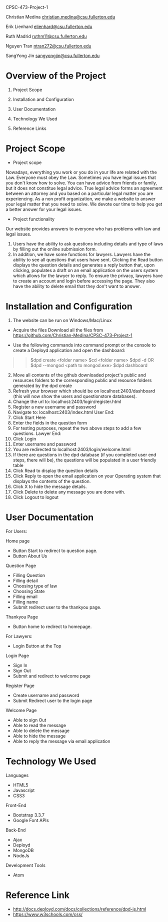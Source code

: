 CPSC-473-Project-1

Christian Medina christian.medina@csu.fullerton.edu

Erik Lienhard elienhard@csu.fullerton.edu

Ruth Madrid ruthm11@csu.fullerton.edu

Nguyen Tran ntran272@csu.fullerton.edu

SangYong Jin sangyongjin@csu.fullerton.edu

# Overview of the Project

1. Project Scope

2. Installation and Configuration

3. User Documentation

4. Technology We Used

5. Reference Links

# Project Scope

+ Project scope

Nowadays, everything you work or you do in your life are related with the Law. Everyone must obey the Law.
Sometimes you have legal issues that you don't know how to solve. You can have advice from friends or family,
but it does not constitue legal advice. True legal advice forms an agreement between an attorney and you
based on a particular legal matter you are experiencing. As a non profit organization, we make a website to answer 
your legal matter that you need to solve. We devote our time to help you get a better answer for your legal issues. 

+ Project functionality

Our website provides answers to everyone who has problems with law and legal issues.
1. Users have the ability to ask questions including details and type of laws by filling out the
online submission form.
2. In addition, we have some functions for lawyers. Lawyers have the ability to see all questions that users have sent. Clicking the Read button displays the question details and generates a reply button that, upon clicking, populates a draft on an email application on the users system which allows for the lawyer to reply.
To ensure the privacy, lawyers have to create an account and login before accessing the page. They also have the ability to 
delete email that they don't want to answer.


# Installation and Configuration

1. The website can be run on Windows/Mac/Linux

+ Acquire the files
Download all the files from https://github.com/Christian-Medina/CPSC-473-Project-1

+ Use the following commands into command prompt or the console to create a Deployd application and open the dashboard:
>> $dpd create \<folder name\>
>> $cd \<folder name\>
>> $dpd -d
>> OR
>> $dpd --mongod \<path to mongod.exe\>
>> $dpd dashboard


2. Move all contents of the github downloaded project's public and resources folders to the corresponding public and resource folders generated by the dpd create
3. Refresh your browser which should be on localhost:2403/dashboard (this will now show the users and questionstore databases).
4. Change the url to: localhost:2403/login/register.html
5. Register a new username and password
6. Navigate to: localhost:2403/index.html
User End:
7. Click Start Here
8. Enter the fields in the question form
9. For testing purposes, repeat the two above steps to add a few questions.
Lawyer End:
7. Click Login
8. Enter username and password
9. You are redirected to localhost:2403/login/welcome.html
10. If there are questions in the dpd database (if you completed user end steps, there will be), the questions will be populated in a user friendly table
11. Click Read to display the question details
12. Click Reply to open the email application on your Operating system that displays the contents of the question.
13. Click X to hide the message details.
14. Click Delete to delete any message you are done with.
15. Click Logout to logout

# User Documentation

For Users:

Home page
+ Button Start to redirect to question page.
+ Button About Us

Question Page
+ Filling Question
+ Filling detail
+ Choosing type of law
+ Choosing State
+ Filling email
+ Filling name
+ Submit redirect user to the thankyou page.

Thankyou Page
+ Button home to redirect to homepage.

For Lawyers:

+ Login Button at the Top

Login Page
+ Sign In
+ Sign Out
+ Submit and redirect to welcome page

Register Page
+ Create username and password
+ Submit Redirect user to the login page

Welcome Page
+ Able to sign Out
+ Able to read the message
+ Able to delete the message
+ Able to hide the message
+ Able to reply the message via email application


# Technology We Used

Languages
+ HTML5
+ Javascript
+ CSS3

Front-End
+ Bootstrap 3.3.7
+ Google Font APIs

Back-End
+ Ajax
+ Deployd
+ MongoDB
+ NodeJs

Development Tools
+ Atom

# Reference Link

+ http://docs.deployd.com/docs/collections/reference/dpd-js.html
+ https://www.w3schools.com/css/


